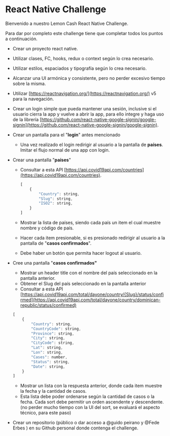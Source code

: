 # React Native Challenge

Bienvenido a nuestro Lemon Cash React Native Challenge.

Para dar por completo este challenge tiene que completar todos los puntos a continuación.

- Crear un proyecto react native.
- Utilizar clases, FC, hooks, redux o context según lo crea necesario.
- Utilizar estilos, espaciados y tipografía según lo crea necesario.
- Alcanzar una UI armónica y consistente, pero no perder excesivo tiempo sobre la misma.
- Utilizar [https://reactnavigation.org/](https://reactnavigation.org/) v5 para la navegación.
- Crear un login simple que pueda mantener una sesión, inclusive si el usuario cierra la app y vuelve a abrir la app, para ello integre y haga uso de la librería [https://github.com/react-native-google-signin/google-signin](https://github.com/react-native-google-signin/google-signin).
- Crear un pantalla para el "**login**" antes mencionado
    - Una vez realizado el login redirigir al usuario a la pantalla de **países**. Imitar el flujo normal de una app con login.
- Crear una pantalla "**países**"
    - Consultar a esta API [https://api.covid19api.com/countries](https://api.covid19api.com/countries).

        ```jsx
        [
        	{
        		"Country": string,
        		"Slug": string,
        		"ISO2": string,
        	}
        ]
        ```

    - Mostrar la lista de países, siendo cada país un item el cual muestre nombre y código de país.
    - Hacer cada item presionable, si es presionado redirigir al usuario a la pantalla de "**casos confirmados**".
    - Debe haber un botón que permita hacer logout al usuario.
- Cree una pantalla "**casos confirmados"**
    - Mostrar un header title con el nombre del país seleccionado en la pantalla anterior.
    - Obtener el Slug del país seleccionado en la pantalla anterior
    - Consultar a esta API [https://api.covid19api.com/total/dayone/country/{Slug}/status/confirmed](https://api.covid19api.com/total/dayone/country/dominican-republic/status/confirmed)

    ```jsx
    [
    	{
    		"Country": string,
    		"CountryCode": string,
    		"Province": string,
    		"City": string,
    		"CityCode": string,
    		"Lat": string,
    		"Lon": string,
    		"Cases": number,
    		"Status": string,
    		"Date": string,
    	}
    ]
    ```

    - Mostrar un lista con la respuesta anterior, donde cada item muestre la fecha y la cantidad de casos.
    - Esta lista debe poder ordenarse según la cantidad de casos o la fecha. Cada sort debe permitir un orden ascendente y descendente. (no perder mucho tiempo con la UI del sort, se evaluará el aspecto técnico, para este paso)
- Crear un repositorio (público o dar acceso a @guido peirano y @Fede Erbes ) en su Github personal donde contenga el challenge.
